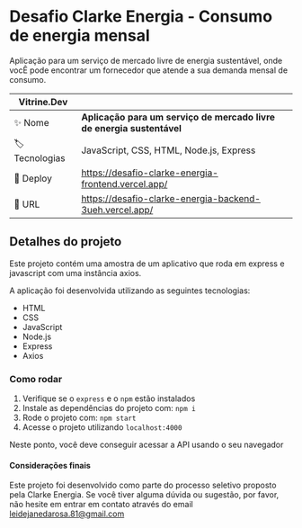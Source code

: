 # Desafio Clarke Energia - Consumo de energia mensal

Aplicação para um serviço de mercado livre de energia sustentável, onde vocÊ pode encontrar um fornecedor que atende a sua demanda mensal de consumo.

| Vitrine.Dev         |                                                                       |
| ------------------- | --------------------------------------------------------------------- |
| :sparkles: Nome     | **Aplicação para um serviço de mercado livre de energia sustentável** |
| :label: Tecnologias | JavaScript, CSS, HTML, Node.js, Express                               |
| :rocket: Deploy     | https://desafio-clarke-energia-frontend.vercel.app/                   |
| :rocket: URL        | https://desafio-clarke-energia-backend-3ueh.vercel.app/               |

## Detalhes do projeto

Este projeto contém uma amostra de um aplicativo que roda em express e javascript com uma instância axios.

A aplicação foi desenvolvida utilizando as seguintes tecnologias:

- HTML
- CSS
- JavaScript
- Node.js
- Express
- Axios

### Como rodar

1.  Verifique se o `express` e o `npm` estão instalados
2.  Instale as dependências do projeto com: `npm i`
3.  Rode o projeto com: `npm start`
4.  Acesse o projeto utilizando `localhost:4000`

Neste ponto, você deve conseguir acessar a API usando o seu navegador

#### Considerações finais

Este projeto foi desenvolvido como parte do processo seletivo proposto pela Clarke Energia. Se você tiver alguma dúvida ou sugestão, por favor, não hesite em entrar em contato através do email leidejanedarosa.81@gmail.com
